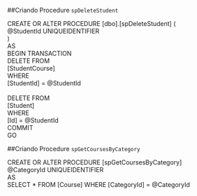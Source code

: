 ##Criando Procedure `spDeleteStudent` 

CREATE OR ALTER   PROCEDURE [dbo].[spDeleteStudent] ( </br>
    @StudentId UNIQUEIDENTIFIER</br>
)</br>
AS</br>
    BEGIN TRANSACTION</br>
        DELETE FROM </br>
            [StudentCourse] </br>
        WHERE </br>
            [StudentId] = @StudentId</br>
            </br>
        DELETE FROM  </br>
            [Student] </br>
        WHERE </br>
            [Id] = @StudentId   </br>
    COMMIT</br>
GO

##Criando Procedure `spGetCoursesByCategory` 

CREATE OR ALTER PROCEDURE [spGetCoursesByCategory] </br>
    @CategoryId UNIQUEIDENTIFIER</br>
AS</br>
    SELECT * FROM [Course] WHERE [CategoryId] = @CategoryId</br>
